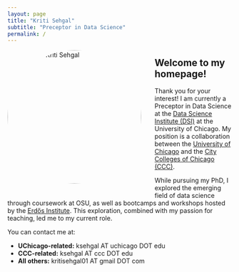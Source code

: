 ```yaml
---
layout: page
title: "Kriti Sehgal"
subtitle: "Preceptor in Data Science"
permalink: /
---
```


<img style="float: left; width: 300px; border-radius: 50%; margin-right: 30px; margin-bottom: 20px;" src="/assets/img/avatar-icon.png" alt="Picture of Kriti Sehgal">

## Welcome to my homepage!

Thank you for your interest! I am currently a Preceptor in Data Science at the [Data Science Institute (DSI)](https://datascience.uchicago.edu/) at the University of Chicago. My position is a collaboration between the [University of Chicago](https://www.uchicago.edu/en) and the [City Colleges of Chicago (CCC)](https://www.ccc.edu/).

While pursuing my PhD, I explored the emerging field of data science through coursework at OSU, as well as bootcamps and workshops hosted by the [Erdős Institute](https://www.erdosinstitute.org/). This exploration, combined with my passion for teaching, led me to my current role.

You can contact me at:

- **UChicago-related:** ksehgal AT uchicago DOT edu  
- **CCC-related:** ksehgal AT ccc DOT edu  
- **All others:** kritisehgal01 AT gmail DOT com  


